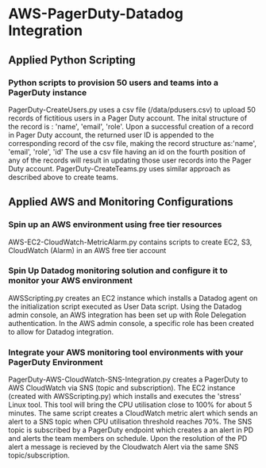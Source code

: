 # AWS-PagerDuty-Datadog Integration

## Applied Python Scripting
### Python scripts to provision 50 users and teams into a PagerDuty instance

PagerDuty-CreateUsers.py uses a csv file (/data/pdusers.csv) to upload 50 records of fictitious users 
in a Pager Duty account.
The inital structure of the record is : 'name', 'email', 'role'.
Upon a successful creation of a record in Pager Duty account, the returned user ID is appended to the
corresponding record of the csv file, making the record structure as:'name', 'email', 'role', 'id'
The use a csv file having an id on the fourth position of any of the records will result in updating those user records
into the Pager Duty account.
PagerDuty-CreateTeams.py uses similar approach as described above to create teams.

## Applied AWS and Monitoring Configurations
### Spin up an AWS environment using free tier resources
AWS-EC2-CloudWatch-MetricAlarm.py contains scripts to create EC2, S3, CloudWatch (Alarm) 
in an AWS free tier account
### Spin Up Datadog monitoring solution and configure it to monitor your AWS environment
AWSScripting.py creates an EC2 instance which installs a Datadog agent on the initialization script executed as User 
Data script.
Using the Datadog admin console, an AWS integration has been set up with Role Delegation authentication.
In the AWS admin console, a specific role has been created to allow for Datadog integration.
### Integrate your AWS monitoring tool environments with your PagerDuty Environment
PagerDuty-AWS-CloudWatch-SNS-Integration.py creates a PagerDuty to AWS CloudWatch via SNS (topic and subscription).
The EC2 instance (created with AWSScripting.py) which installs and executes the 'stress' Linux tool. 
This tool will bring the CPU utilisation close to 100% for about 5 minutes.
The same script creates a CloudWatch metric alert which sends an alert to a SNS topic when CPU utilisation threshold 
reaches 70%. The SNS topic is subscribed by a PagerDuty endpoint which creates a an alert in PD and alerts the team 
members on schedule.
Upon the resolution of the PD alert a message is recieved  by the Cloudwatch Alert via the same SNS topic/subscription.
 
